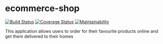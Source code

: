 # ecommerce-shop

[![Build Status](https://travis-ci.com/sendistephen/ecommerce-shop-api.svg?branch=develop)](https://travis-ci.com/sendistephen/ecommerce-shop-api)
[![Coverage Status](https://coveralls.io/repos/github/sendistephen/ecommerce-shop-api/badge.svg?branch=develop)](https://coveralls.io/github/sendistephen/ecommerce-shop-api?branch=develop)
[![Maintainability](https://api.codeclimate.com/v1/badges/d96a76e62f9e7f7e2375/maintainability)](https://codeclimate.com/github/sendistephen/ecommerce-shop-api/maintainability)

This application allows users to order for their favourite products online and get them delivered to their homes